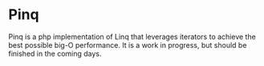 Pinq
====
Pinq is a php implementation of Linq that leverages iterators to achieve the best possible big-O performance. It is a work in progress, but should be finished in the coming days.

